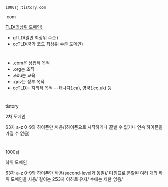 ```
1000sj.tistory.com
```
.com


[TLD(최상위 도메인)](https://data.iana.org/TLD/tlds-alpha-by-domain.txt) 

- gTLD(일반 최상위 수준)
- ccTLD(국가 코드 최상위 수준 도메인)
#
- .com은 상업적 목적
- .org는 조직
- .edu는 교육
- .gov는 정부 목적 
- ccTLD는 지리적 목적 --캐나다(.ca), 영국(.co.uk) 등 

#
tistory


2차 도메인 

63자 a-z 0-9와 하이픈만 사용/(하이픈으로 시작하거나 끝낼 수 없거나 연속 하이픈을 가질 수 없음)

#
1000sj

하위 도메인

63자 a-z 0-9와 하이픈만 사용(second-level과 동일)/ 마침표로 분할된 여러 개의 하위 도메인을 사용/ 길이는 253자 이하로 유지/ 수에는 제한 없음/
